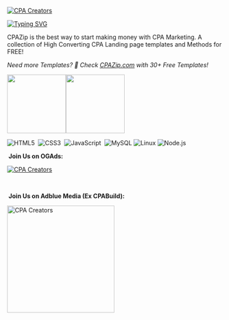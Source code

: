 <p align="left">
  <a href="https://github.com/cpacreators">
    <img src="https://i.imgur.com/lrr4kbM.png" alt="CPA Creators" /></a>
<p align="left">
<a href="https://git.io/typing-svg"><img src="https://readme-typing-svg.demolab.com?font=Fira+Code&pause=1000&random=false&width=435&lines=Free+CPA+Landing+Page+Templates" alt="Typing SVG"> </a>
</p>

<p align="left">
CPAZip is the best way to start making money with CPA Marketing. A collection of High Converting CPA Landing page templates and Methods for FREE!
</p>

<i> Need more Templates? 🤗 Check [CPAZip.com](https://cpazip.com/) with 30+ Free Templates!</i>
</p>
<a href="https://www.cpazip.com/"><img height="137px" src="https://github-readme-stats.vercel.app/api?username=cpacreators&hide_title=true&hide_border=true&show_icons=true&include_all_commits=true&count_private=true&line_height=21&text_color=000&icon_color=000&bg_color=0,ea6161,ffc64d,fffc4d,52fa5a&theme=graywhite" /><!-- wi*quL3fcV --><img height="137px" src="https://github-readme-stats.vercel.app/api/top-langs/?username=cpacreators&hide=html&hide_title=true&hide_border=true&layout=compact&langs_count=6&exclude_repo=comp426,Redventures-Movie-Quotes&text_color=000&icon_color=fff&bg_color=0,52fa5a,4dfcff,c64dff&theme=graywhite" /></a>
<p>
  
![HTML5](https://img.shields.io/badge/HTML5-E34F26.svg?&style=flat&logo=html5&logoColor=white)&nbsp;
![CSS3](https://img.shields.io/badge/CSS3-%231572B6.svg?&style=flat&logo=css3&logoColor=white)&nbsp;
![JavaScript](https://img.shields.io/badge/JAVASCRIPT-323330.svg?&style=flat&logo=javascript&logoColor=%23F7DF1E)&nbsp;
![MySQL](https://img.shields.io/badge/MARIADB-4479A1.svg?&style=flat&logo=mariadb&logoColor=white)
![Linux](https://img.shields.io/badge/-Linux-000?&logo=Linux)
![Node.js](https://img.shields.io/badge/-Node.js-000?&logo=node.js)

</details>
</p>

<p>
  <b> &nbsp;Join Us on OGAds:</b></summary></p>
  <p>
   <a href="https://members.ogads.com/register?r=89668">  <img src="https://i.imgur.com/b9XZKbc.gif" alt="CPA Creators" /></a></p>
  <br/>
<p>
<b> &nbsp;Join Us on Adblue Media (Ex CPABuild):</b></summary></p>
   <a href="https://cpazip.com/aff/cpabuild">  <img src="https://i.imgur.com/jJCxowb.jpeg" alt="CPA Creators" height="250" /></a></p>
  <br/>
  <p>
